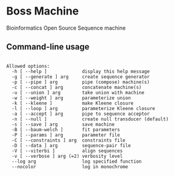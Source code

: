# Boss Machine
Bioinformatics Open Source Sequence machine


## Command-line usage

<pre><code>
Allowed options:
  -h [ --help ]             display this help message
  -g [ --generate ] arg     create sequence generator
  -p [ --pipe ] arg         pipe (compose) machine(s)
  -c [ --concat ] arg       concatenate machine(s)
  -u [ --union ] arg        take union with machine
  -w [ --weight ] arg       parameterize union
  -k [ --kleene ]           make Kleene closure
  -l [ --loop ] arg         parameterize Kleene closure
  -a [ --accept ] arg       pipe to sequence acceptor
  -n [ --null ]             create null transducer (default)
  -s [ --save ] arg         save machine
  -B [ --baum-welch ]       fit parameters
  -P [ --params ] arg       parameter file
  -C [ --constraints ] arg  constraints file
  -D [ --data ] arg         sequence-pair file
  -V [ --viterbi ]          align sequences
  -v [ --verbose ] arg (=2) verbosity level
  --log arg                 log specified function
  --nocolor                 log in monochrome

</code></pre>
